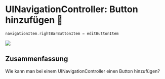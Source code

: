 # UINavigationController: Button hinzufügen  🥞

```swift
navigationItem.rightBarButtonItem = editButtonItem
```
![][image-1]
## Zusammenfassung
Wie kann man bei einem UINavigationController einen Button hinzufügen?

[image-1]:	assets/Bildschirm%C2%ADfoto%202023-01-11%20um%2020.10.12.png
